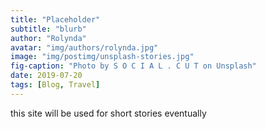 ```yaml
---
title: "Placeholder"
subtitle: "blurb"
author: "Rolynda"
avatar: "img/authors/rolynda.jpg"
image: "img/postimg/unsplash-stories.jpg"
fig-caption: "Photo by S O C I A L . C U T on Unsplash"
date: 2019-07-20 
tags: [Blog, Travel]
---
```


 this site will be used for short stories eventually
